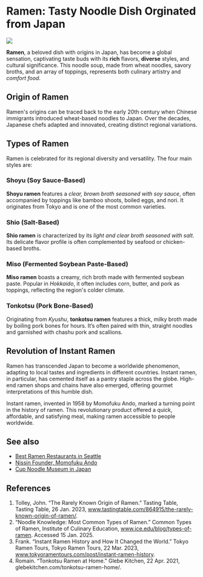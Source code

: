 # Ramen: Tasty Noodle Dish Orginated from Japan
![](https://glebekitchen.com/wp-content/uploads/2017/04/tonkotsuramenfront.jpg)

**Ramen**, a beloved dish with origins in Japan, has become a global sensation, captivating taste buds with its **rich** flavors, **diverse** styles, and cultural significance. This noodle soup, made from wheat noodles, savory broths, and an array of toppings, represents both culinary artistry and *comfort food*.


## Origin of Ramen
Ramen's origins can be traced back to the early 20th century when Chinese immigrants introduced wheat-based noodles to Japan. Over the decades, Japanese chefs adapted and innovated, creating distinct regional variations.

## Types of Ramen
Ramen is celebrated for its regional diversity and versatility. The four main styles are:
### Shoyu (Soy Sauce-Based)
**Shoyu ramen** features a *clear, brown broth seasoned with soy sauce*, often accompanied by toppings like bamboo shoots, boiled eggs, and nori. It originates from Tokyo and is one of the most common varieties.
### Shio (Salt-Based)
**Shio ramen** is characterized by its *light and clear broth seasoned with salt*. Its delicate flavor profile is often complemented by seafood or chicken-based broths.
### Miso (Fermented Soybean Paste-Based)
**Miso ramen** boasts a creamy, rich broth made with fermented soybean paste. Popular in *Hokkaido*, it often includes corn, butter, and pork as toppings, reflecting the region's colder climate.
### Tonkotsu (Pork Bone-Based)
Originating from *Kyushu*, **tonkotsu ramen** features a thick, milky broth made by boiling pork bones for hours. It’s often paired with thin, straight noodles and garnished with chashu pork and scallions.

## Revolution of Instant Ramen
Ramen has transcended Japan to become a worldwide phenomenon, adapting to local tastes and ingredients in different countries. Instant ramen, in particular, has cemented itself as a pantry staple across the globe. High-end ramen shops and chains have also emerged, offering gourmet interpretations of this humble dish.

Instant ramen, invented in 1958 by Momofuku Ando, marked a turning point in the history of ramen. This revolutionary product offered a quick, affordable, and satisfying meal, making ramen accessible to people worldwide.

## See also
- [Best Ramen Restaurants in Seattle](https://seattle.eater.com/maps/best-seattle-ramen-restaurants-japanese-noodles)
- [Nissin Founder, Momofuku Ando](https://www.nissin.com/en_jp/about/founder/)
- [Cup Noodle Museum in Japan](https://www.cupnoodles-museum.jp/en/)

## References
1. Tolley, John. “The Rarely Known Origin of Ramen.” Tasting Table, Tasting Table, 26 Jan. 2023, www.tastingtable.com/864915/the-rarely-known-origin-of-ramen/. 
2. “Noodle Knowledge: Most Common Types of Ramen.” Common Types of Ramen, Institute of Culinary Education, www.ice.edu/blog/types-of-ramen. Accessed 15 Jan. 2025.
3. Frank. “Instant Ramen History and How It Changed the World.” Tokyo Ramen Tours, Tokyo Ramen Tours, 22 Mar. 2023, www.tokyoramentours.com/post/instant-ramen-history.
4. Romain. “Tonkotsu Ramen at Home.” Glebe Kitchen, 22 Apr. 2021, glebekitchen.com/tonkotsu-ramen-home/.  
